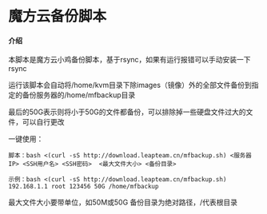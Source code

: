 # 魔方云备份脚本

#### 介绍

本脚本是魔方云小鸡备份脚本，基于rsync，如果有运行报错可以手动安装一下rsync

运行该脚本会自动将/home/kvm目录下除images（镜像）外的全部文件备份到指定的备份服务器的/home/mfbackup目录

最后的50G表示则将小于50G的文件都备份，可以排除掉一些硬盘文件过大的文件，可以自行更改

一键使用：

`脚本：bash <(curl -sS http://download.leapteam.cn/mfbackup.sh) <服务器IP> <SSH用户名> <SSH密码>  <最大文件大小> <备份目录>`

`示例：bash <(curl -sS http://download.leapteam.cn/mfbackup.sh) 192.168.1.1 root 123456 50G /home/mfbackup`

最大文件大小要带单位，如50M或50G 备份目录为绝对路径，/代表根目录

